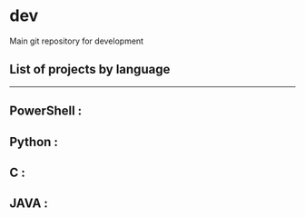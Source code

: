 # dev
Main git repository for development

## List of projects by language
---
PowerShell :
- 

Python :
-

C :
-

JAVA :
-
